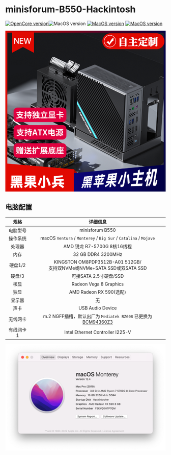 # minisforum-B550-Hackintosh
[![OpenCore version](https://img.shields.io/badge/OpenCore-0.8.1-informational.svg)](https://github.com/acidanthera/OpenCorePkg)![MacOS version](https://img.shields.io/badge/Ventura-13.0-informational.svg) [![MacOS version](https://img.shields.io/badge/Monterey-12.4%2021F79-informational.svg)](https://www.apple.com/macos) [![MacOS version](https://img.shields.io/badge/Bigsur-11.6.6%2020G624-informational.svg)](https://www.apple.com/macos)

[![B550_taobao](Screenshots/B550_taobao.png)](https://hackintosher.taobao.com)

## 电脑配置

|   规格    |                           详细信息                           |
| :-------: | :----------------------------------------------------------: |
| 电脑型号  |                       minisforum B550                        |
| 操作系统  | macOS `Ventura` /  `Monterey` / `Big Sur` / `Catalina` / `Mojave` |
|  处理器   |                 AMD 锐龙 R7-5700G 8核16线程                  |
|   内存    |                      32 GB DDR4 3200MHz                      |
|  硬盘1/2  | KINGSTON OM8PDP3512B-A01 512GB/<br />支持双NVMe或NVMe+SATA SSD或双SATA SSD |
|  硬盘/3   |                    可接SATA 2.5寸硬盘/SSD                    |
|   核显    |                    Radeon Vega 8 Graphics                    |
|   独显    |                   AMD Radeon RX 590(选配)                    |
|  显示器   |                              无                              |
|   声卡    |                       USB Audio Device                       |
| 无线网卡  | m.2 NGFF插槽，默认出厂为 `Mediatek RZ608` 已更换为[BCM94360Z3](https://blog.daliansky.net/uploads/WeChatandShop.png) |
| 有线网卡1 |               Intel Ethernet Controller I225-V               |

![R7-5700G_Monterey_12.4](Screenshots/R7-5700G_Monterey_12.4.png)
